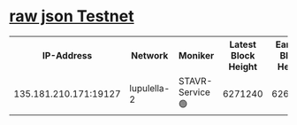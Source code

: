 [raw json Testnet](https://rpc-check.jaclalt.stavr.tech/jaclalt/rpc-jaclalt-result.json)
=

<table><tr><th>IP-Address</th><th>Network</th><th>Moniker</th><th>Latest Block Height</th><th>Earliest Block Height</th><th>Catching Up</th><th>Tx Index</th><th>Voting Power</th><th>Scan Time</th></tr><tr><td>135.181.210.171:19127</td><td>lupulella-2</td><td>STAVR-Service 🟢</td><td>6271240</td><td>6269001</td><td>False</td><td>on</td><td>0</td><td>2024-01-19T17:52:04.773390986UTC</td></tr></table>
